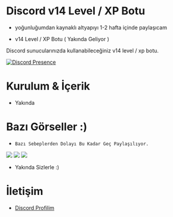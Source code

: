 # Discord v14 Level / XP Botu

- yoğunluğumdan kaynaklı altyapıyı 1-2 hafta içinde paylaşıcam


- v14 Level / XP Botu ( Yakında Geliyor )



Discord sunucularınızda kullanabileceğiniz v14 level / xp botu. 

  

 [![Discord Presence](https://lanyard-profile-readme.vercel.app/api/928259219038302258?hideDiscrim=true)](https://discord.com/users/928259219038302258) 

  
 # Kurulum & İçerik 


 - Yakında 

  

 # Bazı Görseller :)  

 - `Bazı Sebeplerden Dolayı Bu Kadar Geç Paylaşılıyor.`

<img  src="https://cdn.discordapp.com/attachments/1000394840061784094/1021975420154953778/top-928259219038302258.gif">
<img  src="https://cdn.discordapp.com/attachments/950167988127006821/1045507870273323088/2022-11-25_04-13-43.png">
<img  src="https://cdn.discordapp.com/attachments/950167988127006821/1045507870613065738/2022-11-25_04-12-13.png">
  
- Yakında Sizlerle :)


 

 # İletişim 

 - [Discord Profilim](https://discord.com/users/928259219038302258) 

  

